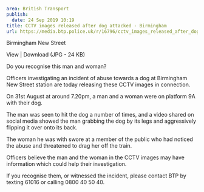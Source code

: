 ```yaml
area: British Transport
publish:
  date: 24 Sep 2019 10:19
title: CCTV images released after dog attacked - Birmingham
url: https://media.btp.police.uk/r/16796/cctv_images_released_after_dog_attacked_-_birming
```

Birmingham New Street

View | Download (JPG - 24 KB)

Do you recognise this man and woman?

Officers investigating an incident of abuse towards a dog at Birmingham New Street station are today releasing these CCTV images in connection.

On 31st August at around 7.20pm, a man and a woman were on platform 9A with their dog.

The man was seen to hit the dog a number of times, and a video shared on social media showed the man grabbing the dog by its legs and aggressively flipping it over onto its back.

The woman he was with swore at a member of the public who had noticed the abuse and threatened to drag her off the train.

Officers believe the man and the woman in the CCTV images may have information which could help their investigation.

If you recognise them, or witnessed the incident, please contact BTP by texting 61016 or calling 0800 40 50 40.
